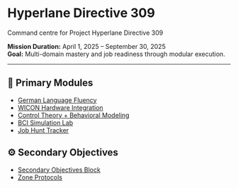# Hyperlane Directive 309
Command centre for Project Hyperlane Directive 309

**Mission Duration:** April 1, 2025 – September 30, 2025  
**Goal:** Multi-domain mastery and job readiness through modular execution.

---

## 🚀 Primary Modules

- [German Language Fluency](https://github.com/joseriyancyriac/german-fluency)
- [WICON Hardware Integration](https://github.com/joseriyancyriac/wicon-hardware)
- [Control Theory + Behavioral Modeling](https://github.com/joseriyancyriac/control-theory-modeling)
- [BCI Simulation Lab](https://github.com/joseriyancyriac/bci-sim-lab)
- [Job Hunt Tracker](https://github.com/joseriyancyriac/job-hunt-tracker)

## ⚙️ Secondary Objectives

- [Secondary Objectives Block](https://github.com/joseriyancyriac/secondary-objectives)
- [Zone Protocols](https://github.com/joseriyancyriac/zone-protocols)
